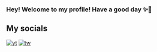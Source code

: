 ### Hey! Welcome to my profile! Have a good day ✨💖

## My socials
[![yt](https://user-images.githubusercontent.com/114159361/219943697-a2865e2d-8d30-4ae0-9615-d5ad379a9e9b.png)](https://www.youtube.com/channel/UCupnIKmIRVbjeBonBzb8b0w) 
[![tw](https://user-images.githubusercontent.com/114159361/219943790-47112336-19a4-44bc-9b3b-6c438bfc61b8.png)](https://twitter.com/hisashikurokku)


